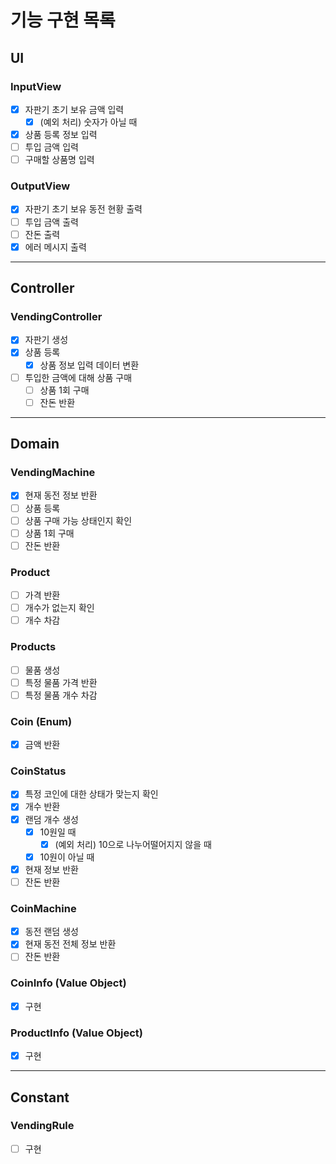 # 기능 구현 목록

## UI
### InputView
- [x] 자판기 초기 보유 금액 입력
  - [x] (예외 처리) 숫자가 아닐 때
- [x] 상품 등록 정보 입력
- [ ] 투입 금액 입력
- [ ] 구매할 상품명 입력

### OutputView
- [x] 자판기 초기 보유 동전 현황 출력
- [ ] 투입 금액 출력
- [ ] 잔돈 출력
- [x] 에러 메시지 출력
---

## Controller
### VendingController
- [x] 자판기 생성
- [x] 상품 등록
  - [x] 상품 정보 입력 데이터 변환
- [ ] 투입한 금액에 대해 상품 구매
  - [ ] 상품 1회 구매
  - [ ] 잔돈 반환
---

## Domain
### VendingMachine
- [x] 현재 동전 정보 반환
- [ ] 상품 등록
- [ ] 상품 구매 가능 상태인지 확인
- [ ] 상품 1회 구매
- [ ] 잔돈 반환

### Product
- [ ] 가격 반환
- [ ] 개수가 없는지 확인
- [ ] 개수 차감

### Products
- [ ] 물품 생성
- [ ] 특정 물품 가격 반환
- [ ] 특정 물품 개수 차감

### Coin (Enum)
- [x] 금액 반환

### CoinStatus
- [x] 특정 코인에 대한 상태가 맞는지 확인
- [x] 개수 반환
- [x] 랜덤 개수 생성
  - [x] 10원일 때
    - [x] (예외 처리) 10으로 나누어떨어지지 않을 때
  - [x] 10원이 아닐 때
- [x] 현재 정보 반환
- [ ] 잔돈 반환

### CoinMachine
- [x] 동전 랜덤 생성
- [x] 현재 동전 전체 정보 반환
- [ ] 잔돈 반환

### CoinInfo (Value Object)
- [x] 구현

### ProductInfo (Value Object)
- [x] 구현
---

## Constant
### VendingRule
- [ ] 구현
